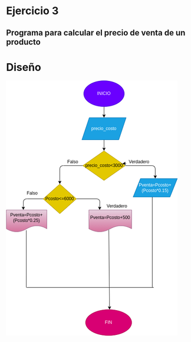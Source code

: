 # Ejercicio 3

## Programa para calcular el precio de venta de un producto 

# Diseño
![Diagrama de flujo](diagrama.png "diagrama de flujo")